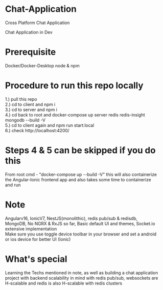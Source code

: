 # Chat-Application
Cross Platform Chat Application

Chat Application in Dev

# Prerequisite
  Docker/Docker-Desktop
  node & npm

# Procedure to run this repo locally

1.) pull this repo  <br /> 
2.) cd to client and npm i  <br />
3.) cd to server and npm i  <br /> 
4.) cd back to root and docker-compose up server redis redis-insight mongodb --build -V <br /> 
5.) cd to client again and npm run start:local  <br /> 
6.) check http://localhost:4200/  <br /> 

# Steps 4 & 5 can be skipped if you do this  <br /> 
  From root cmd - "docker-compose up --build -V"  this will also containerize the Angular-Ionic frontend app
  and also takes some time to containerize and run

# Note
  Angularv16, IonicV7, NestJS(monolithic), redis pub/sub & redisdb, MongoDB, No NGRX & RxJS so far, Basic default UI and themes, Socket.io extensive implementation <br />
  Make sure you use toggle device toolbar in your browser and set a android or ios device for better UI (Ionic)

# What's special
  Learning the Techs mentioned in note, as well as building a chat application project with backend scalability in mind
  with redis pub/sub, websockets are H-scalable
  and redis is also H-scalable with redis clusters
  
  
  

  
